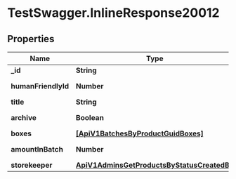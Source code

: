 # TestSwagger.InlineResponse20012

## Properties

Name | Type | Description | Notes
------------ | ------------- | ------------- | -------------
**_id** | **String** | GUID партии. | [optional] 
**humanFriendlyId** | **Number** | Человекочитаемый id партии. | [optional] 
**title** | **String** | Название партии | [optional] 
**archive** | **Boolean** | Заархивирована ли партия | [optional] 
**boxes** | [**[ApiV1BatchesByProductGuidBoxes]**](ApiV1BatchesByProductGuidBoxes.md) |  | [optional] 
**amountInBatch** | **Number** | Общее кол-во продуктов | [optional] 
**storekeeper** | [**ApiV1AdminsGetProductsByStatusCreatedBy**](ApiV1AdminsGetProductsByStatusCreatedBy.md) |  | [optional] 


